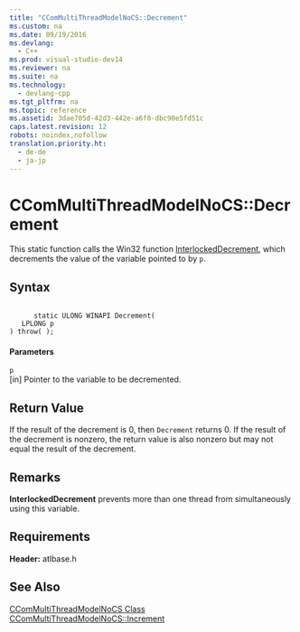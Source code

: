 ```yaml
---
title: "CComMultiThreadModelNoCS::Decrement"
ms.custom: na
ms.date: 09/19/2016
ms.devlang: 
  - C++
ms.prod: visual-studio-dev14
ms.reviewer: na
ms.suite: na
ms.technology: 
  - devlang-cpp
ms.tgt_pltfrm: na
ms.topic: reference
ms.assetid: 3dae705d-42d3-442e-a6f0-dbc90e5fd51c
caps.latest.revision: 12
robots: noindex,nofollow
translation.priority.ht: 
  - de-de
  - ja-jp
---
```

# CComMultiThreadModelNoCS::Decrement
This static function calls the Win32 function [InterlockedDecrement](http://msdn.microsoft.com/library/windows/desktop/ms683580), which decrements the value of the variable pointed to by `p`.  
  
## Syntax  
  
```  
  
      static ULONG WINAPI Decrement(  
   LPLONG p   
) throw( );  
```  
  
#### Parameters  
 `p`  
 [in] Pointer to the variable to be decremented.  
  
## Return Value  
 If the result of the decrement is 0, then `Decrement` returns 0. If the result of the decrement is nonzero, the return value is also nonzero but may not equal the result of the decrement.  
  
## Remarks  
 **InterlockedDecrement** prevents more than one thread from simultaneously using this variable.  
  
## Requirements  
 **Header:** atlbase.h  
  
## See Also  
 [CComMultiThreadModelNoCS Class](../vs140/CComMultiThreadModelNoCS-Class.md)   
 [CComMultiThreadModelNoCS::Increment](../vs140/CComMultiThreadModelNoCS--Increment.md)